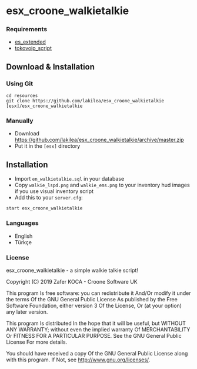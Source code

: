# esx_croone_walkietalkie

### Requirements
- [es_extended](https://github.com/ESX-Org/es_extended)
- [tokovoip_script](https://github.com/Itokoyamato/TokoVOIP_TS3/tree/master/fivem_script)

## Download & Installation

### Using Git
```
cd resources
git clone https://github.com/lakilea/esx_croone_walkietalkie [esx]/esx_croone_walkietalkie
```

### Manually
- Download https://github.com/lakilea/esx_croone_walkietalkie/archive/master.zip
- Put it in the `[esx]` directory

## Installation
- Import `en_walkietalkie.sql` in your database
- Copy `walkie_lspd.png` and `walkie_ems.png` to your inventory hud images if you use visual inventory script
- Add this to your `server.cfg`:

```
start esx_croone_walkietalkie
```

### Languages
- English
- Türkçe

### License
esx_croone_walkietalkie - a simple walkie talkie script!

Copyright (C) 2019 Zafer KOCA - Croone Software UK

This program Is free software: you can redistribute it And/Or modify it under the terms Of the GNU General Public License As published by the Free Software Foundation, either version 3 Of the License, Or (at your option) any later version.

This program Is distributed In the hope that it will be useful, but WITHOUT ANY WARRANTY; without even the implied warranty Of MERCHANTABILITY Or FITNESS FOR A PARTICULAR PURPOSE. See the GNU General Public License For more details.

You should have received a copy Of the GNU General Public License along with this program. If Not, see http://www.gnu.org/licenses/.